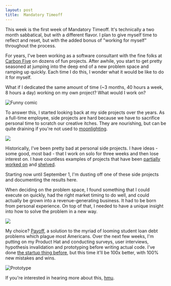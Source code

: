 ```yaml
---
layout: post
title:  Mandatory Timeoff
---
```


This week is the first week of Mandatory Timeoff.  It's technically a two month
sabbatical, but with a different flavor. I plan to give myself time to reflect
and reset, but with the added bonus of "working for myself" throughout the
process.

For years, I've been working as a software consultant with the fine folks at
[Carbon Five](http://www.carbonfive.com/) on dozens of fun projects. After awhile, you start to get pretty
seasoned at jumping into the deep end of a new problem space and ramping up
quickly. Each time I do this, I wonder what it would be like to do it for
myself.

What if I dedicated the same amount of time (~3 months, 40 hours
a week, 8 hours a day) working on my own project? What would I work on?

![Funny comic](https://s3.amazonaws.com/lowres.cartoonstock.com/medical-health_and_safety-safety_advice-broken_bone-doctor-gp-akln383_low.jpg)

To answer this, I started looking back at my side projects over the years. As
a full-time employee, side projects are hard because we have to sacrifice
personal time to scratch our creative itches. They are nourishing, but can be
quite draining if you're not used to [moonlighting](https://en.wikipedia.org/wiki/Moonlighting).

![](https://s3.amazonaws.com/lowres.cartoonstock.com/office-work_life_balance-workaholic-overtime-delegation-talk-forn2220_low.jpg)

Historically, I've been pretty bad at personal side projects. I have ideas - some good,
most bad - that I work on solo for three weeks and then lose interest on. I have
countless examples of projects that have been [partially worked on](https://github.com/bomatson/contract_reader_web) and [shelved](https://github.com/bomatson/lunchy).

Starting now until September 1, I'm dusting off one of these side projects and
documenting the results here.

When deciding on the problem space, I found
something that I could execute on quickly, had the right market timing to do
well, and could actually be grown into a revenue-generating business. It had to
be born from personal experience. On top of that, I needed to have a unique
insight into how to solve the problem in a new way.

![](https://s3.amazonaws.com/lowres.cartoonstock.com/animals-gorilla-troublemaker-troublemaking-apes-monkeys-gra060912_low.jpg)

My choice? [Payoff](https://github.com/bomatson/payoff), a solution to the myriad of looming student loan debt
problems which plague most Americans. Over the next few weeks, I'm putting on my Product Hat
and conducting surveys, user interviews, hypothesis invalidation and prototyping
before writing actual code. I've done [the startup thing before](https://www.crunchbase.com/organization/mybandstock), but this time
it'll be 100x better, with 100% new mistakes and wins.

![Prototype](http://i.imgur.com/xHil1k9.png "Prototype")

If you're interested in hearing more about this, [hmu](mailto:<bobby.matson@gmail.com>).
